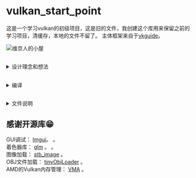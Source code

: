 # vulkan_start_point
这是一个学习vulkan的初级项目，这是旧的文件，我创建这个库用来保留之前的学习项目，清缓存，本地的文件不留了。
主体框架来自于[vkguide](https://vkguide.dev)。  

![维京人的小屋](Vikings_Room)

## 
<details><summary>设计理念和想法</summary>
<p>

## 间接绘制和Bindless
#### 间接绘制 vkCmdIndirectDraw(...)
减少直接的drawCall，能交给GPU的统统交给GPU.在GPU的缓冲区中存放好命令，把参数和数据提前放在一个大SSBO中，计算着色器执行的时候去调用。
#### **Bindless**
bind越少越好，BindVertexBuffer、BindIndexBuffer、BindPipeline 和 BindDescriptorSet 调用会让CPU慢下来，效率不高.

</p>

</details>

## 
<details><summary>编译</summary>
<p>

### Cmake+Win10+VS2019
使用CmakeGUI编译，新建一个build文件夹，编译后的文件解决方案文件将存放在build文件夹下.  
**注意:** 需要手动指定SDL库的路径PATH:xxx/xxx/SDL2.2.0.8，这里使用SDL2.2.0.8版本，如果需要使用assimp库还需要加载assimp库文件，我的repo没有包括，建议使用vcpkg导入assimp库

</p>
</details>


## 
<details><summary>文件说明</summary>
<p>

<details><summary>asset-baker</summary>
<p>

## asset-baker
asset_main.cpp文件可以制作一个名为baker.exe的asset生成器。asset生成器主要是制作渲染所需的一些资产，这些资产的格式能够提高引擎加载的速度。
asset_main.cpp里都是一些模型解析函数,这部分都是我从相关的库偷来的:grin: .......然后自己修改了一部分来满足我自定义的asset格式。  

#### 支持的asset格式
texture有基本的.png,.jpg, 模型有gltf和fbx
#### 生成的asset格式(** 自定义格式 **)
texture全部生成.tx格式，材质material生成.MAT格式，网格生成.MESH格式
#### 制作过程
直接编译asset-main.cpp文件注意，这里需要一些库:: assimp,tinyGLTF,nvtt......,其中nvtt库生成可能会报错，然后需要手动将nvtt.dll库放到baker.exe文件旁。
**注意:** assimp库必须先由vcpkg导入，nvtt库需要手动制作nvtt.dll，制作nvtt.dll不要使用Cmake,直接进入nvtt库文件夹下找到.sln文件编译，编译会报错，但能够生成复合本项目要求的nvtt.dll.  

baker.exe会出现在新建的bin文件夹下
#### 生成资产
baker..exe需要nvtt.dll库，请将nvtt.dll库放到baker.exe同一目录
cmd 打开 baker.exed的目录，将存放gltf或者fbx模型的文件夹复制，执行```baker.exe <folder directory> ```

</p>
</details>

##
<details><summary>assetlib</summary>
<p>

## assetlib

根据[vkguide](https://vkguide.dev)的提示,使用压缩和解压缩后的二进制文件加载asset会更快，设计了主要的AssetFile格式，相应的封装了texture,material,mesh,prefab四种新的文件组织格式

根据不同的资产类型的封装格式，设计一些读取封装信息read_xxx_info函数，pack_xxx,unpack_xxx函数负责解包和打包

主要用到了LZ4的作为压缩和解压缩工具[LZ4](https://github.com/lz4/lz4),JSON格式的解析使用了[nlohmann](https://github.com/nlohmann/json)。
AssetFile：
```
//assert meta file structure
	struct AssetFile {
		//type mean: assert type include:mesh texture and material
		char type[4];//MESH TEXT MATX PRFB
		int version;
		std::string json;//assert(mesh,texture,material detail info
		std::vector<char> binaryBlob;//compressed data(mesh vertex,texture pxiel...) 
	};
```

Texture(Material Mesh Prefab类似):
```
struct TextureInfo {
		uint64_t textureSize;
		TextureFormat textureFormat;//RBGA8
		CompressionMode compressionMode;//None, LZ4

		std::string originalFile;//original file path
		std::vector<PageInfo> pages;//pages info
	};
 ```
 </p>
 </details>
 
 ##
<details><summary>assets</summary>
<p>

## assets
这里放了一些我自己测试使用的资产文件，前三个文件夹时glft模型文件，可以从这：[GLTF](https://github.com/KhronosGroup/glTF-Sample-Models)下载。
 最后一个asset_export是使用baker.exe制作自定义资产格式的输出文件，引擎将优先从里加载资产
 </p>
 </details>
 
 ##
 <details><summary>dudu—engine</summary>
 <p>
 
## dudu-engine
 
 主要的engine文件都在这里，包括几个大方面
 ### engine
 vk_engine.cpp包含了一些vulkan的初始化，imgui的创建，资产加载，场景初始化，以及渲染过程.   
 vk_engine_scenerender.cpp是具体的渲染过程函数这部分需要和vk_scene.cpp结合。  
 ### scene
 vk_scene.cpp是一个重要的预处理文件，在实现简介绘制和bindless之前，需要提前将所有的资产和处理流程打包，这是用scene部分不负责完成的，将所有的资产和流程打包封装好后，可以交给vk_engine_scenerender.cpp处理。
 ### textture,material,mesh
 vk_texture.cpp负责加载texture,优先从assets_export加载AsserFile文件.  
 vk_mesh.cpp负责加载mesh,以及一些简单预处理函数，例如计算包围盒，法线封装(八面体)。  
 material_system.cpp,这个文件很重要与vk_scene.cpp和vk_shader.cpp关系密切，负责一些简单渲染管线的生成和提前构建效果模板。  
 ### initialization,descriptor,pushbuffer,play_camera
 vk_initializers.cpp vulkan有太太太多的对象结构需要填充信息，独立出一个initializer负责初始化，这是很常见的步骤。  
 vk_descriptor.cpp 将描述符相关的对象进行封装，以便快速的构建描述符集和布局。  
 vk_pushbuffer.cpp 对于需要单独推送一些buffer给GPU,使用这个文件中的函数，特别是imgui需要展示的信息，例外这里面有意一个数据对齐函数很重要，来自[SaschaWillems](https://github.com/SaschaWillems/Vulkan/tree/master/examples/dynamicuniformbuffer)。  
 play_camera.cpp 就是运动相机功能，与SDL库结合处理相机运动
 ### cvars和profiler
 cvars.cpp 是一个全局的控制变量系统，相关知识可以从这里：[CVARS](https://vkguide.dev/docs/extra-chapter/cvar_system/)获取。  
 vk_profiler.cpp 是debug所需要的一部分函数,需要一个库[Tracy Profiler](https://github.com/wolfpld/tracy)，负责探查不同处理流程的耗时，类似于监控帧率。  
 ### shader
 vk_shader.cpp 负责加载shader模型以及反射spv文件，需要一个库[SPIRV-Reflect](https://github.com/KhronosGroup/SPIRV-Reflect)。
 spv反射能解决很大部分手里劳动:grin:   

</p>
</details>

##
<details><summary>libs</summary>
<p>

## libs

不多，就放了imgui和nvtt的lib文件

</p>
</details>

##
<details><summary>shaders</summary>
<p>

## shaders

放了glsl格式shader文件，.spv文件是通过CmakeList命令编译出来的，把shader文件后缀写成.vert,.frag或者.comp即可。  


</p>
</details>

</p>
</details>

##
## 感谢开源库:grin:  
 
GUI调试： [Imgui](https://github.com/ocornut/imgui)。   。  
着色器库： [glm](https://github.com/g-truc/glm)  。   。   
图像加载： [stb_image](https://github.com/nothings/stb)  。  
OBJ文件加载： [tinyObjLoader](https://github.com/tinyobjloader/tinyobjloader)  。    
AMD的Vulkan内存管理： [VMA](https://github.com/GPUOpen-LibrariesAndSDKs/VulkanMemoryAllocator)  。  

